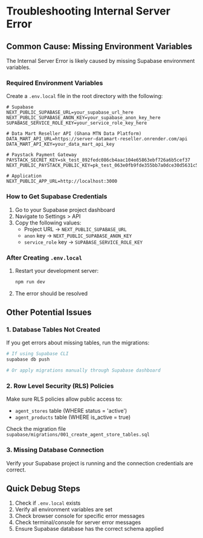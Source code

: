 # Troubleshooting Internal Server Error

## Common Cause: Missing Environment Variables

The Internal Server Error is likely caused by missing Supabase environment variables.

### Required Environment Variables

Create a `.env.local` file in the root directory with the following:

```env
# Supabase
NEXT_PUBLIC_SUPABASE_URL=your_supabase_url_here
NEXT_PUBLIC_SUPABASE_ANON_KEY=your_supabase_anon_key_here
SUPABASE_SERVICE_ROLE_KEY=your_service_role_key_here

# Data Mart Reseller API (Ghana MTN Data Platform)
DATA_MART_API_URL=https://server-datamart-reseller.onrender.com/api
DATA_MART_API_KEY=your_data_mart_api_key

# Paystack Payment Gateway
PAYSTACK_SECRET_KEY=sk_test_892fedc086cb4aac104e65863ebf726a6b5cef37
NEXT_PUBLIC_PAYSTACK_PUBLIC_KEY=pk_test_063e0fb9fde355bb7a0dce30d5631c57ed15dc86

# Application
NEXT_PUBLIC_APP_URL=http://localhost:3000
```

### How to Get Supabase Credentials

1. Go to your Supabase project dashboard
2. Navigate to Settings > API
3. Copy the following values:
   - Project URL → `NEXT_PUBLIC_SUPABASE_URL`
   - `anon` key → `NEXT_PUBLIC_SUPABASE_ANON_KEY`
   - `service_role` key → `SUPABASE_SERVICE_ROLE_KEY`

### After Creating `.env.local`

1. Restart your development server:
   ```bash
   npm run dev
   ```

2. The error should be resolved

## Other Potential Issues

### 1. Database Tables Not Created

If you get errors about missing tables, run the migrations:

```bash
# If using Supabase CLI
supabase db push

# Or apply migrations manually through Supabase dashboard
```

### 2. Row Level Security (RLS) Policies

Make sure RLS policies allow public access to:
- `agent_stores` table (WHERE status = 'active')
- `agent_products` table (WHERE is_active = true)

Check the migration file `supabase/migrations/001_create_agent_store_tables.sql`

### 3. Missing Database Connection

Verify your Supabase project is running and the connection credentials are correct.

## Quick Debug Steps

1. Check if `.env.local` exists
2. Verify all environment variables are set
3. Check browser console for specific error messages
4. Check terminal/console for server error messages
5. Ensure Supabase database has the correct schema applied


